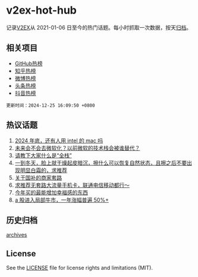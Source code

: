 # v2ex-hot-hub

 记录[V2EX](https://www.v2ex.com/)从 2021-01-06 日至今的热门话题。每小时抓取一次数据，按天[归档](archives)。
 
 ## 相关项目

- [GitHub热榜](https://github.com/it985/github-hot-hub)
- [知乎热榜](https://github.com/it985/zhihu-hot-hub)
- [微博热榜](https://github.com/it985/weibo-hot-hub)
- [头条热榜](https://github.com/it985/toutiao-hot-hub)
- [抖音热榜](https://github.com/it985/douyin-hot-hub)


 `更新时间：2024-12-25 16:09:50 +0800`

## 热议话题

1. [2024 年底，还有人用 intel 的 mac 吗](https://www.v2ex.com/t/1099961)
1. [未来会不会去微软化？以前微软的技术栈会被谁替代？](https://www.v2ex.com/t/1100184)
1. [请教下大家什么是“全栈”](https://www.v2ex.com/t/1100069)
1. [一到冬天，脸上就干燥起皮暗沉，擦什么可以恢复自然状态，且擦之后不要出现明显白霜的，求推荐](https://www.v2ex.com/t/1100062)
1. [关于国补的商家套路](https://www.v2ex.com/t/1100063)
1. [求推荐无套路大流量手机卡，联通电信移动都行～](https://www.v2ex.com/t/1100054)
1. [今年买的最能增加幸福感的东西](https://www.v2ex.com/t/1100004)
1. [a 股进入局部牛市，一年涨幅普遍 50%+](https://www.v2ex.com/t/1100091)

## 历史归档

[archives](archives)

## License

See the [LICENSE](LICENSE) file for license rights and limitations (MIT).
